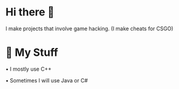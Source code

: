 # Hi there 👋
I make projects that involve game hacking. (I make cheats for CSGO)

# 🫠 My Stuff
• I mostly use C++

• Sometimes I will use Java or C#
